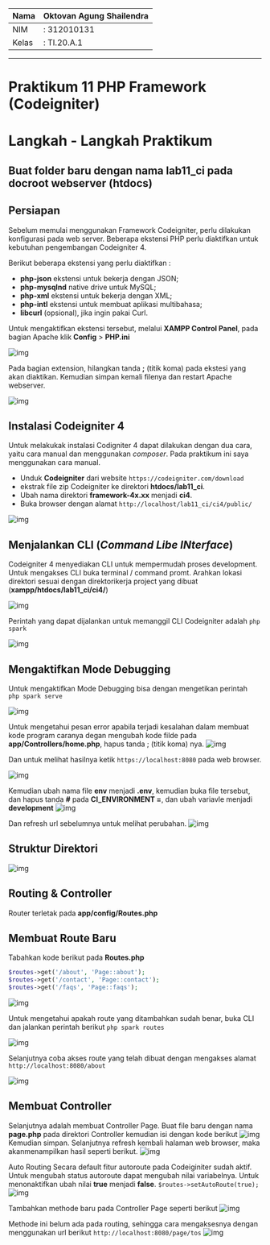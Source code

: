 | Nama  | Oktovan Agung Shailendra|
|-------|-------------------------|
|NIM    |: 312010131              |
|Kelas  |: TI.20.A.1              |

---

# Praktikum 11 PHP Framework (Codeigniter)

# Langkah - Langkah Praktikum

## Buat folder baru dengan nama **lab11_ci** pada docroot webserver (**htdocs**)

## Persiapan 
Sebelum memulai menggunakan Framework Codeigniter, perlu dilakukan konfigurasi pada web server. Beberapa ekstensi PHP perlu diaktifkan untuk kebutuhan pengembangan Codeigniter 4.

Berikut beberapa ekstensi yang perlu diaktifkan :
- **php-json** ekstensi untuk bekerja dengan JSON;
- **php-mysqlnd** native drive untuk MySQL;
- **php-xml** ekstensi untuk bekerja dengan XML;
- **php-intl** ekstensi untuk membuat aplikasi multibahasa;
- **libcurl** (opsional), jika ingin pakai Curl.

Untuk mengaktifkan ekstensi tersebut, melalui **XAMPP Control Panel**, pada bagian Apache klik **Config** > **PHP.ini**

![img](img/ekstensixampp.png)

Pada bagian extension, hilangkan tanda **;** (titik koma) pada ekstesi yang akan diaktikan. Kemudian simpan kemali filenya dan restart Apache webserver.

![img](img/aktifasiekstensi.png)

## Instalasi Codeigniter 4
Untuk melakukak instalasi Codigniter 4 dapat dilakukan dengan dua cara, yaitu cara manual dan menggunakan *composer*. Pada praktikum ini saya menggunakan cara manual.

- Unduk **Codeigniter** dari website `https://codeigniter.com/download`
- ekstrak file zip Codeigniter ke direktori **htdocs/lab11_ci**.
- Ubah nama direktori **framework-4x.xx** menjadi **ci4**.
- Buka browser dengan alamat `http://localhost/lab11_ci/ci4/public/`

![img](img/instalasicodeigniter.png)

## Menjalankan CLI (*Command Libe INterface*)
Codeigniter 4 menyediakan CLI untuk mempermudah proses development. Untuk mengakses CLI buka terminal / command promt.
Arahkan lokasi direktori sesuai dengan direktorikerja project yang dibuat (**xampp/htdocs/lab11_ci/ci4/**)

![img](img/runcli.png)

Perintah yang dapat dijalankan untuk memanggil CLI Codeigniter adalah `php spark`

![img](img/phpspark.png)

## Mengaktifkan Mode Debugging
Untuk mengaktifkan Mode Debugging bisa dengan mengetikan perintah ` php spark serve`

![img](img/phpsparkserve.png)

Untuk mengetahui pesan error apabila terjadi kesalahan dalam membuat kode program caranya degan mengubah kode filde pada **app/Controllers/home.php**, hapus tanda ; (titik koma) nya.
![img](img/hapustitikkoma.png)

Dan untuk melihat hasilnya ketik `https://localhost:8080` pada web browser.

![img](img/pesanerror.png)

Kemudian ubah nama file **env** menjadi **.env**, kemudian buka file tersebut, dan hapus tanda **#** pada **CI_ENVIRONMENT =**, dan ubah variavle menjadi **development**
![img](img/hapus%23.png)

Dan refresh url sebelumnya untuk melihat perubahan.
![img](img/keteranganpesanerror.png)

## Struktur Direktori
![img](img/strukturdirektori.png)

## Routing & Controller
Router terletak pada **app/config/Routes.php**

## Membuat Route Baru
Tabahkan kode berikut pada **Routes.php**
```php
$routes->get('/about', 'Page::about');
$routes->get('/contact', 'Page::contact');
$routes->get('/faqs', 'Page::faqs');
```
![img](img/routesbaru.png)

Untuk mengetahui apakah route yang ditambahkan sudah benar, buka CLI dan jalankan perintah berikut `php spark routes`

![img](img/phpsparkroutes.png)

Selanjutnya coba akses route yang telah dibuat dengan mengakses alamat `http://localhost:8080/about`

![img](img/routesabout.png)

## Membuat Controller
Selanjutnya adalah membuat Controller Page. Buat file baru dengan nama **page.php** pada direktori Controller kemudian isi dengan kode berikut
![img](img/controllerpagephp.png)
Kemudian simpan.
Selanjutnya refresh kembali halaman web browser, maka akanmenampilkan hasil seperti berikut.
![img](img/controllerabout.png)

Auto Routing Secara default fitur autoroute pada Codeiginiter sudah aktif. Untuk mengubah status autoroute dapat mengubah nilai variabelnya. Untuk menonaktifkan ubah nilai **true** menjadi **false**.
`$routes->setAutoRoute(true);`
![img](img/autoroutetrue.png)

Tambahkan methode baru pada Controller Page seperti berikut
![img](img/controllerpagephp2.png)

Methode ini belum ada pada routing, sehingga cara mengaksesnya dengan menggunakan url berikut `http://localhost:8080/page/tos`
![img](img/controllertos.png)

